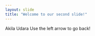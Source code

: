 ```yaml
---
layout: slide
title: "Welcome to our second slide!"
---
```

Akila Udara
Use the left arrow to go back!
